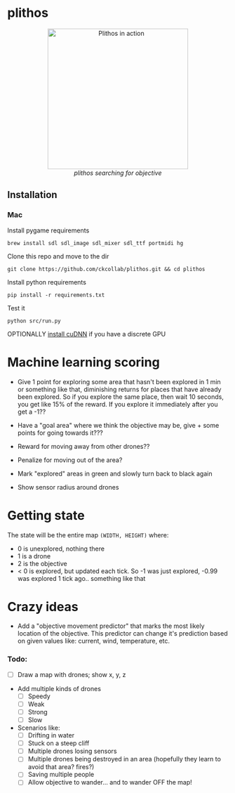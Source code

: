 # plithos

<p align="center" class="image-wrapper">
 <img src="https://raw.githubusercontent.com/dev-coop/plithos/master/docs/plithos.gif" alt="Plithos in action" width="320" height="320">
 <br>
 <i>plithos searching for objective</i>
</p>

## Installation

### Mac

Install pygame requirements

    brew install sdl sdl_image sdl_mixer sdl_ttf portmidi hg

Clone this repo and move to the dir

    git clone https://github.com/ckcollab/plithos.git && cd plithos

Install python requirements

    pip install -r requirements.txt

Test it

    python src/run.py

OPTIONALLY [install cuDNN](http://deeplearning.net/software/theano/library/sandbox/cuda/dnn.html) if you have a discrete GPU


# Machine learning scoring

- Give 1 point for exploring some area that hasn't been explored in 1 min or something like that, diminishing returns
for places that have already been explored. So if you explore the same place, then wait 10 seconds, you get like 15% of
the reward. If you explore it immediately after you get a -1??
- Have a "goal area" where we think the objective may be, give + some points for going towards it???
- Reward for moving away from other drones??
- Penalize for moving out of the area?



- Mark "explored" areas in green and slowly turn back to black again
- Show sensor radius around drones


# Getting state

The state will be the entire map `(WIDTH, HEIGHT)` where:
 - 0 is unexplored, nothing there
 - 1 is a drone
 - 2 is the objective
 - < 0 is explored, but updated each tick. So -1 was just explored, -0.99 was explored 1 tick ago.. something like that



# Crazy ideas

 - Add a "objective movement predictor" that marks the most likely location of the objective. This predictor can change it's prediction based on given values like: current, wind, temperature, etc.


### Todo:
- [ ] Draw a map with drones; show x, y, z
- Add multiple kinds of drones
    - [ ] Speedy
    - [ ] Weak
    - [ ] Strong
    - [ ] Slow
- Scenarios like:
    - [ ] Drifting in water
    - [ ] Stuck on a steep cliff
    - [ ] Multiple drones losing sensors
    - [ ] Multiple drones being destroyed in an area (hopefully they learn to avoid that area? fires?)
    - [ ] Saving multiple people
    - [ ] Allow objective to wander... and to wander OFF the map!
